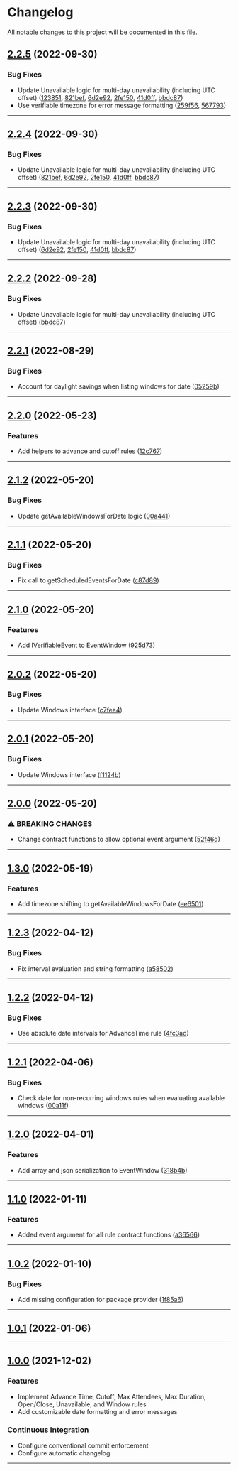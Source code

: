 <!--- BEGIN HEADER -->
# Changelog

All notable changes to this project will be documented in this file.
<!--- END HEADER -->

## [2.2.5](https://github.com/vetmoves/com.moves.php.eloquent.verifiable.rules.calendar/compare/3.0.4...2.2.5) (2022-09-30)

### Bug Fixes

* Update Unavailable logic for multi-day unavailability (including UTC offset) ([123851](https://github.com/vetmoves/com.moves.php.eloquent.verifiable.rules.calendar/commit/1238510aa779ecaf18f5ce086c4ec054d81d4b79), [821bef](https://github.com/vetmoves/com.moves.php.eloquent.verifiable.rules.calendar/commit/821bef3b2791fc4c3ec5ac826fa66d7eefb4e9e0), [6d2e92](https://github.com/vetmoves/com.moves.php.eloquent.verifiable.rules.calendar/commit/6d2e92a9eb65c49b7949475018676c63db28f8ad), [2fe150](https://github.com/vetmoves/com.moves.php.eloquent.verifiable.rules.calendar/commit/2fe150d35e572685b112a7c370ed00d9f9b3a662), [41d0ff](https://github.com/vetmoves/com.moves.php.eloquent.verifiable.rules.calendar/commit/41d0ffb47df78438b80e34e6e56bf4627528ea61), [bbdc87](https://github.com/vetmoves/com.moves.php.eloquent.verifiable.rules.calendar/commit/bbdc870a10d6a0af1b7add555cc3a1de43cb92c3))
* Use verifiable timezone for error message formatting ([259f56](https://github.com/vetmoves/com.moves.php.eloquent.verifiable.rules.calendar/commit/259f5640567d4ae8a5eebae5f6c90a97f5981030), [567793](https://github.com/vetmoves/com.moves.php.eloquent.verifiable.rules.calendar/commit/56779382d2eb102bde9f696839b7e87c7d79d9a3))


---

## [2.2.4](https://github.com/vetmoves/com.moves.php.eloquent.verifiable.rules.calendar/compare/3.0.2...2.2.4) (2022-09-30)

### Bug Fixes

* Update Unavailable logic for multi-day unavailability (including UTC offset) ([821bef](https://github.com/vetmoves/com.moves.php.eloquent.verifiable.rules.calendar/commit/821bef3b2791fc4c3ec5ac826fa66d7eefb4e9e0), [6d2e92](https://github.com/vetmoves/com.moves.php.eloquent.verifiable.rules.calendar/commit/6d2e92a9eb65c49b7949475018676c63db28f8ad), [2fe150](https://github.com/vetmoves/com.moves.php.eloquent.verifiable.rules.calendar/commit/2fe150d35e572685b112a7c370ed00d9f9b3a662), [41d0ff](https://github.com/vetmoves/com.moves.php.eloquent.verifiable.rules.calendar/commit/41d0ffb47df78438b80e34e6e56bf4627528ea61), [bbdc87](https://github.com/vetmoves/com.moves.php.eloquent.verifiable.rules.calendar/commit/bbdc870a10d6a0af1b7add555cc3a1de43cb92c3))


---

## [2.2.3](https://github.com/vetmoves/com.moves.php.eloquent.verifiable.rules.calendar/compare/3.0.2...2.2.3) (2022-09-30)

### Bug Fixes

* Update Unavailable logic for multi-day unavailability (including UTC offset) ([6d2e92](https://github.com/vetmoves/com.moves.php.eloquent.verifiable.rules.calendar/commit/6d2e92a9eb65c49b7949475018676c63db28f8ad), [2fe150](https://github.com/vetmoves/com.moves.php.eloquent.verifiable.rules.calendar/commit/2fe150d35e572685b112a7c370ed00d9f9b3a662), [41d0ff](https://github.com/vetmoves/com.moves.php.eloquent.verifiable.rules.calendar/commit/41d0ffb47df78438b80e34e6e56bf4627528ea61), [bbdc87](https://github.com/vetmoves/com.moves.php.eloquent.verifiable.rules.calendar/commit/bbdc870a10d6a0af1b7add555cc3a1de43cb92c3))


---

## [2.2.2](https://github.com/vetmoves/com.moves.php.eloquent.verifiable.rules.calendar/compare/3.0.0...2.2.2) (2022-09-28)

### Bug Fixes

* Update Unavailable logic for multi-day unavailability (including UTC offset) ([bbdc87](https://github.com/vetmoves/com.moves.php.eloquent.verifiable.rules.calendar/commit/bbdc870a10d6a0af1b7add555cc3a1de43cb92c3))


---

## [2.2.1](https://github.com/vetmoves/com.moves.php.eloquent.verifiable.rules.calendar/compare/2.2.0...2.2.1) (2022-08-29)
### Bug Fixes

* Account for daylight savings when listing windows for date ([05259b](https://github.com/vetmoves/com.moves.php.eloquent.verifiable.rules.calendar/commit/05259b1708191fe22f7cf313feb8a7b4228592da))


---

## [2.2.0](https://github.com/vetmoves/com.moves.php.eloquent.verifiable.rules.calendar/compare/2.1.2...2.2.0) (2022-05-23)
### Features

* Add helpers to advance and cutoff rules ([12c767](https://github.com/vetmoves/com.moves.php.eloquent.verifiable.rules.calendar/commit/12c767daa5ab8ea7eafa61859c2a3ae63fac524d))


---

## [2.1.2](https://github.com/vetmoves/com.moves.php.eloquent.verifiable.rules.calendar/compare/2.1.1...2.1.2) (2022-05-20)
### Bug Fixes

* Update getAvailableWindowsForDate logic ([00a441](https://github.com/vetmoves/com.moves.php.eloquent.verifiable.rules.calendar/commit/00a441fb4963b0c155d9486bf4b0026762ac9ba5))


---

## [2.1.1](https://github.com/vetmoves/com.moves.php.eloquent.verifiable.rules.calendar/compare/2.1.0...2.1.1) (2022-05-20)
### Bug Fixes

* Fix call to getScheduledEventsForDate ([c87d89](https://github.com/vetmoves/com.moves.php.eloquent.verifiable.rules.calendar/commit/c87d892ce0a15de777dd85c5c7c8359f0d8acfa3))


---

## [2.1.0](https://github.com/vetmoves/com.moves.php.eloquent.verifiable.rules.calendar/compare/2.0.2...2.1.0) (2022-05-20)
### Features

* Add IVerifiableEvent to EventWindow ([925d73](https://github.com/vetmoves/com.moves.php.eloquent.verifiable.rules.calendar/commit/925d737f05fc87e28d634f00f71b66b3de88d7a0))


---

## [2.0.2](https://github.com/vetmoves/com.moves.php.eloquent.verifiable.rules.calendar/compare/2.0.1...2.0.2) (2022-05-20)
### Bug Fixes

* Update Windows interface ([c7fea4](https://github.com/vetmoves/com.moves.php.eloquent.verifiable.rules.calendar/commit/c7fea42e0cbf370f4fbd969643891f5b1b177101))


---

## [2.0.1](https://github.com/vetmoves/com.moves.php.eloquent.verifiable.rules.calendar/compare/2.0.0...2.0.1) (2022-05-20)
### Bug Fixes

* Update Windows interface ([f1124b](https://github.com/vetmoves/com.moves.php.eloquent.verifiable.rules.calendar/commit/f1124b1ed8d5a2ced07bf71cb0ca943792631190))


---

## [2.0.0](https://github.com/vetmoves/com.moves.php.eloquent.verifiable.rules.calendar/compare/1.3.0...2.0.0) (2022-05-20)
### ⚠ BREAKING CHANGES

* Change contract functions to allow optional event argument ([52f46d](https://github.com/vetmoves/com.moves.php.eloquent.verifiable.rules.calendar/commit/52f46dc893a2ef43fcfede545c859b1159a8e99c))


---

## [1.3.0](https://github.com/vetmoves/com.moves.php.eloquent.verifiable.rules.calendar/compare/1.2.3...1.3.0) (2022-05-19)
### Features

* Add timezone shifting to getAvailableWindowsForDate ([ee6501](https://github.com/vetmoves/com.moves.php.eloquent.verifiable.rules.calendar/commit/ee6501cffaaee3507919f85b45103db65b3136a3))


---

## [1.2.3](https://github.com/vetmoves/com.moves.php.eloquent.verifiable.rules.calendar/compare/1.2.2...1.2.3) (2022-04-12)
### Bug Fixes

* Fix interval evaluation and string formatting ([a58502](https://github.com/vetmoves/com.moves.php.eloquent.verifiable.rules.calendar/commit/a58502b12f04c83df5c5d9c7e148aa063441324a))


---

## [1.2.2](https://github.com/vetmoves/com.moves.php.eloquent.verifiable.rules.calendar/compare/1.2.1...1.2.2) (2022-04-12)
### Bug Fixes

* Use absolute date intervals for AdvanceTime rule ([4fc3ad](https://github.com/vetmoves/com.moves.php.eloquent.verifiable.rules.calendar/commit/4fc3adba18df380fa4716b20e1506dbe34577677))


---

## [1.2.1](https://github.com/vetmoves/com.moves.php.eloquent.verifiable.rules.calendar/compare/1.2.0...1.2.1) (2022-04-06)
### Bug Fixes

* Check date for non-recurring windows rules when evaluating available windows ([00a11f](https://github.com/vetmoves/com.moves.php.eloquent.verifiable.rules.calendar/commit/00a11f5ee267fd83c519c3709e1d811bfe03ae3e))


---

## [1.2.0](https://github.com/vetmoves/com.moves.php.eloquent.verifiable.rules.calendar/compare/1.1.0...1.2.0) (2022-04-01)
### Features

* Add array and json serialization to EventWindow ([318b4b](https://github.com/vetmoves/com.moves.php.eloquent.verifiable.rules.calendar/commit/318b4bccd603492937906c41fe4d29c4baabaa53))


---

## [1.1.0](https://github.com/vetmoves/com.moves.php.eloquent.verifiable.rules.calendar/compare/1.0.2...1.1.0) (2022-01-11)
### Features

* Added event argument for all rule contract functions ([a36566](https://github.com/vetmoves/com.moves.php.eloquent.verifiable.rules.calendar/commit/a3656694f8e9522243332144c60bedbab25a3a3c))


---

## [1.0.2](https://github.com/vetmoves/com.moves.php.eloquent.verifiable.rules.calendar/compare/1.0.1...1.0.2) (2022-01-10)
### Bug Fixes

* Add missing configuration for package provider ([1f85a6](https://github.com/vetmoves/com.moves.php.eloquent.verifiable.rules.calendar/commit/1f85a66882e57f660d6e0a1d703325d15f6263e9))


---

## [1.0.1](https://github.com/vetmoves/com.moves.php.eloquent.verifiable.rules.calendar/compare/1.0.0...1.0.1) (2022-01-06)

---

## [1.0.0](https://github.com/vetmoves/com.moves.php.eloquent.verifiable.rules.calendar/compare/0.0.0...1.0.0) (2021-12-02)
### Features

* Implement Advance Time, Cutoff, Max Attendees, Max Duration, Open/Close, Unavailable, and Window rules
* Add customizable date formatting and error messages

### Continuous Integration

* Configure conventional commit enforcement
* Configure automatic changelog

---

